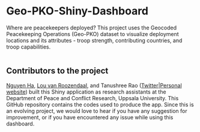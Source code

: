 # Geo-PKO-Shiny-Dashboard

Where are peacekeepers deployed? This project uses the Geocoded Peacekeeping Operations (Geo-PKO) dataset to visualize deployment locations and its attributes - troop strength, contributing countries, and troop capabilities. 

![]() 

## Contributors to the project
[Nguyen Ha](https://github.com/hatnguyen267), [Lou van Roozendaal](https://se.linkedin.com/in/lou-van-roozendaal-bb3052193), and Tanushree Rao ([Twitter](https://twitter.com/@tanushreerao)|[Personal website](https://tanushreerao.com)) built this Shiny application as research assistants at the Department of Peace and Conflict Research, Uppsala University. This GitHub repository contains the codes used to produce the app. Since this is an evolving project, we would love to hear if you have any suggestion for improvement, or if you have encountered any issue while using this dashboard.
